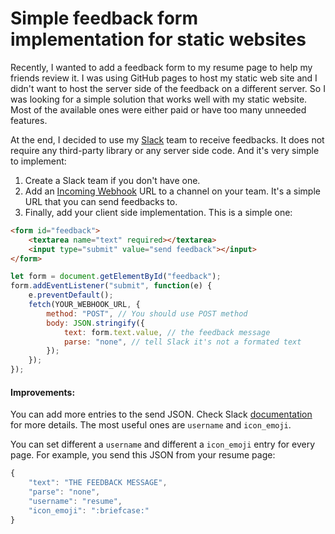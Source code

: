 Simple feedback form implementation for static websites
=======================================================

Recently, I wanted to add a feedback form to my resume page to help my friends
review it. I was using GitHub pages to host my static web site and I didn't
want to host the server side of the feedback on a different server. So I was
looking for a simple solution that works well with my static website. Most of
the available ones were either paid or have too many unneeded features.

At the end, I decided to use my [Slack](https://slack.com/) team to receive
feedbacks. It does not require any third-party library or any server side code.
And it's very simple to implement:

1. Create a Slack team if you don't have one.
2. Add an [Incoming Webhook](https://api.slack.com/incoming-webhooks) URL to a
   channel on your team. It's a simple URL that you can send feedbacks to.
3. Finally, add your client side implementation. This is a simple one:

```html
<form id="feedback">
    <textarea name="text" required></textarea>
    <input type="submit" value="send feedback"></input>
</form>
```

```javascript
let form = document.getElementById("feedback");
form.addEventListener("submit", function(e) {
    e.preventDefault();
    fetch(YOUR_WEBHOOK_URL, {
        method: "POST", // You should use POST method
        body: JSON.stringify({
            text: form.text.value, // the feedback message
            parse: "none", // tell Slack it's not a formated text
        });
    });
});
```

#### Improvements:

You can add more entries to the send JSON. Check Slack
[documentation](https://api.slack.com/methods/chat.postMessage) for more
details. The most useful ones are `username` and `icon_emoji`.

You can set different a `username` and different a `icon_emoji` entry for every
page. For example, you send this JSON from your resume page:

```javascript
{
    "text": "THE FEEDBACK MESSAGE",
    "parse": "none",
    "username": "resume",
    "icon_emoji": ":briefcase:"
}
```
